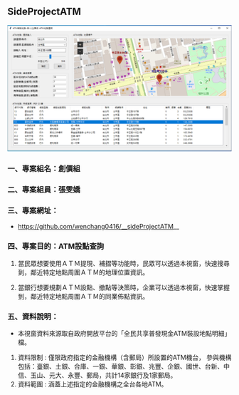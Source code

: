 ## __SideProjectATM__

![產生圖片](./img/ATM.PNG)

### 一、專案組名：創價組
### 二、專案組員：張雯嬌
### 三、專案網址：
- https://github.com/wenchang0416/__sideProjectATM__

### 四、專案目的：ATM設點查詢
1. 當民眾想要使用ＡＴＭ提現、補摺等功能時，民眾可以透過本視窗，快速搜尋到，鄰近特定地點周圍ＡＴＭ的地理位置資訊。

2. 當銀行想要規劃ＡＴＭ設點、撤點等決策時，企業可以透過本視窗，快速掌握到，鄰近特定地點周圍ＡＴＭ的同業佈點資訊。

### 五、資料說明：
-  本視窗資料來源取自政府開放平台的「全民共享普發現金ATM裝設地點明細」檔。
1. 資料限制 : 僅限政府指定的金融機構（含郵局）所設置的ATM機台，
              參與機構包括：臺銀、土銀、合庫、一銀、華銀、彰銀、兆豐、企銀、國世、台新、中信、玉山、元大、永豐、郵局，共計14家銀行及1家郵局。
2. 資料範圍 : 涵蓋上述指定的金融機構之全台各地ATM。